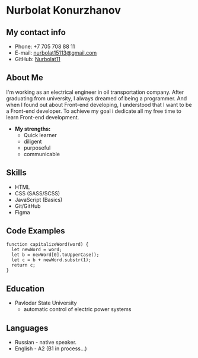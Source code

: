 # Nurbolat Konurzhanov

## My contact info

* Phone: +7 705 708 88 11
* E-mail: nurbolat15113@gmail.com
* GitHub: [Nurbolat11](https://github.com/Nurbolat11)

## About Me

I'm working as an electrical engineer in oil transportation company. After graduating from university, I always dreamed of being a programmer. And when I found out about Front-end developing, I understood that I want to be a Front-end developer. To achieve my goal i dedicate all my free time to learn Front-end development.
* **My strengths:**
    * Quick learner
    * diligent
    * purposeful
    * communicable

## Skills

* HTML
* CSS (SASS/SCSS)
* JavaScript (Basics)
* Git/GitHub
* Figma


## Code Examples


```
function capitalizeWord(word) {
  let newWord = word;
  let b = newWord[0].toUpperCase();
  let c = b + newWord.substr(1);
  return c;
}
```

## Education


* Pavlodar State University
    * automatic control of electric power systems

## Languages

* Russian - native speaker.
* English - A2 (B1 in process…)

